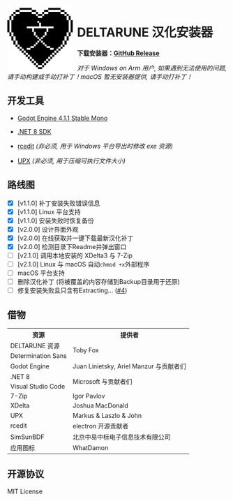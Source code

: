 <img width="150" height="150" align="left" style="float: left; margin: 0 10px 0 0;" alt="MS-DOS logo" src="patcher_icon.png">

# DELTARUNE 汉化安装器

**下载安装器：[GitHub Release](https://github.com/gm3dr/DeltaruneChinese/releases)**

*对于 Windows on Arm 用户, 如果遇到无法使用的问题, 请手动构建或手动打补丁！macOS 暂无安装器提供, 请手动打补丁！*

## 开发工具

- [Godot Engine 4.1.1 Stable Mono](https://godotengine.org/download/archive/4.1.1-stable/)

- [.NET 8 SDK](https://dotnet.microsoft.com/zh-cn/download/dotnet/8.0)

- [rcedit](https://github.com/electron/rcedit/releases/latest) *(非必须, 用于 Windows 平台导出时修改 exe 资源)*

- [UPX](https://github.com/upx/upx/releases/latest) *(非必须, 用于压缩可执行文件大小)*

## 路线图
 - [x] \[v1.1.0\] 补丁安装失败错误信息
 - [x] \[v1.1.0\] Linux 平台支持
 - [x] \[v1.1.0\] 安装失败时恢复备份
 - [x] \[v2.0.0\] 设计界面外观
 - [x] \[v2.0.0\] 在线获取并一键下载最新汉化补丁
 - [x] \[v2.0.0\] 检测目录下Readme并弹出窗口
 - [ ] \[v2.1.0\] 调用本地安装的 XDelta3 与 7-Zip
 - [ ] \[v2.1.0\] Linux 与 macOS 自动`chmod +x`外部程序
 - [ ] macOS 平台支持
 - [ ] 删除汉化补丁 (将被覆盖的内容存储到Backup目录用于还原)
 - [ ] 修复安装失败且只含有Extracting... ([#4](https://github.com/gm3dr/DeltaruneChinesePatcher/issues/4))

## 借物


<table>
	<tr>
		<th>资源</th>
		<th>提供者</th>
	</tr>
	<tr>
		<td>DELTARUNE 资源</td>
		<td rowspan="2">Toby Fox</td>
	</tr>
	<tr>
		<td>Determination Sans</td>
	</tr>
    <tr>
        <td>Godot Engine</td>
        <td>Juan Linietsky, Ariel Manzur 与贡献者们</td>
    </tr>
    <tr>
        <td>.NET 8</td>
        <td rowspan="2">Microsoft 与贡献者们</td>
    </tr>
    <tr>
        <td>Visual Studio Code</td>
    </tr>
    </tr>
        <td>7-Zip</td>
        <td>Igor Pavlov</td>
    </tr>
    </tr>
        <td>XDelta</td>
        <td>Joshua MacDonald</td>
    </tr>
    </tr>
        <td>UPX</td>
        <td>Markus & Laszlo & John</td>
    </tr>
    </tr>
        <td>rcedit</td>
        <td>electron 开源贡献者</td>
    </tr>
    </tr>
        <td>SimSunBDF</td>
        <td>北京中易中标电子信息技术有限公司</td>
    </tr>
    </tr>
        <td>应用图标</td>
        <td>WhatDamon</td>
    </tr>
</table>

 ## 开源协议

MIT License